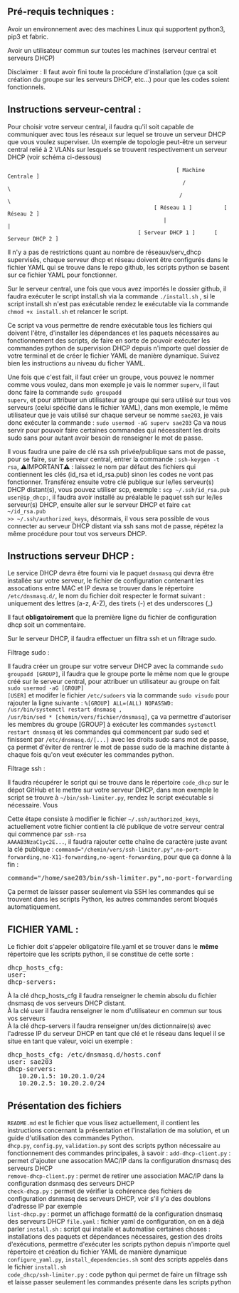 <h2>Pré-requis techniques :</h2>

Avoir un environnement avec des machines Linux qui supportent python3, pip3 et fabric.

Avoir un utilisateur commun sur toutes les machines (serveur central et serveurs DHCP)

Disclaimer : Il faut avoir fini toute la procédure d'installation (que ça soit création du groupe sur les serveurs DHCP, etc...) pour que les codes soient fonctionnels.

<h2>Instructions serveur-central :</h2>

Pour choisir votre serveur central, il faudra qu'il soit capable de communiquer avec tous les réseaux sur lequel se trouve un serveur DHCP que vous voulez superviser. Un exemple de topologie peut-être un serveur central relié à 2 VLANs sur lesquels se trouvent respectivement un serveur DHCP (voir schéma ci-dessous)
   
                                                         [ Machine Centrale ]
                                                           /              \
                                                          /                \
                                                  [ Réseau 1 ]          [ Réseau 2 ]
                                                     |                       |
                                             [ Serveur DHCP 1 ]      [ Serveur DHCP 2 ]

Il n'y a pas de restrictions quant au nombre de réseaux/serv_dhcp supervisés, chaque serveur dhcp et réseau doivent être configurés dans le fichier YAML qui se trouve dans le repo github, les scripts python se basent sur ce fichier YAML pour fonctionner.

Sur le serveur central, une fois que vous avez importés le dossier github, il faudra exécuter le script install.sh via la commande <code>./install.sh</code> , si le script install.sh n'est pas exécutable rendez le exécutable via la commande <code>chmod +x install.sh</code> et relancer le script.

Ce script va vous permettre de rendre exécutable tous les fichiers qui doivent l'être, d'installer les dépendances et les paquets nécessaires au fonctionnement des scripts, de faire en sorte de pouvoir exécuter les commandes python de supervision DHCP depuis n'importe quel dossier de votre terminal et de créer le fichier YAML de manière dynamique. Suivez bien les instructions au niveau du ficher YAML.

Une fois que c'est fait, il faut créer un groupe, vous pouvez le nommer comme vous voulez, dans mon exemple je vais le nommer <code>superv</code>, il faut donc faire la commande <code>sudo groupadd superv</code>, et pour attribuer un utilisateur au groupe qui sera utilisé sur tous vos serveurs (celui spécifié dans le fichier YAML), dans mon exemple, le même utilisateur que je vais utilisé sur chaque serveur se nomme <code>sae203</code>, je vais donc exécuter la commande : <code>sudo usermod -aG superv sae203</code>
Ça va nous servir pour pouvoir faire certaines commandes qui nécessitent les droits sudo sans pour autant avoir besoin de renseigner le mot de passe.

Il vous faudra une paire de clé rsa ssh privée/publique sans mot de passe, pour se faire, sur le serveur central, entrer la commande : <code>ssh-keygen -t rsa</code>, ⚠️IMPORTANT⚠️ : laissez le nom par défaut des fichiers qui contiennent les clés (id_rsa et id_rsa.pub) sinon les codes ne vont pas fonctionner.
Transférez ensuite votre clé publique sur le/les serveur(s) DHCP distant(s), vous pouvez utiliser scp, exemple : <code>scp ~/.ssh/id_rsa.pub user@ip_dhcp:</code>, il faudra avoir installé au préalable le paquet ssh sur le/les serveur(s) DHCP, ensuite aller sur le serveur DHCP et faire <code>cat ~/id_rsa.pub >> ~/.ssh/authorized_keys</code>, désormais, il vous sera possible de vous connecter au serveur DHCP distant via ssh sans mot de passe, répétez la même procédure pour tout vos serveurs DHCP.

<h2>Instructions serveur DHCP :</h2>

Le service DHCP devra être fourni via le paquet <code>dnsmasq</code> qui devra être installée sur votre serveur, le fichier de configuration contenant les assocations entre MAC et IP devra se trouver dans le répertoire <code>/etc/dnsmasq.d/</code>, le nom du fichier doit respecter le format suivant : uniquement des lettres (a-z, A-Z), des tirets (-) et des underscores (_)

Il faut <b>obligatoirement</b> que la première ligne du fichier de configuration dhcp soit un commentaire.

Sur le serveur DHCP, il faudra effectuer un filtra ssh et un filtrage sudo.

Filtrage sudo :

Il faudra créer un groupe sur votre serveur DHCP avec la commande <code>sudo groupadd [GROUP]</code>, il faudra que le groupe porte le même nom que le groupe créé sur le serveur central, pour attribuer un utilisateur au groupe on fait <code>sudo usermod -aG [GROUP] [USER]</code> et modifer le fichier <code>/etc/sudoers</code> via la commande <code>sudo visudo</code> pour rajouter la ligne suivante : <code>%[GROUP] ALL=(ALL) NOPASSWD: /usr/bin/systemctl restart dnsmasq , /usr/bin/sed * [chemin/vers/fichier/dnsmasq]</code>, ça va permettre d'autoriser les membres du groupe [GROUP] à exécuter les commandes <code>systemctl restart dnsmasq</code> et les commandes qui commencent par sudo sed et finissent par <code>/etc/dnsmasq.d/[...]</code> avec les droits sudo sans mot de passe, ça permet d'éviter de rentrer le mot de passe sudo de la machine distante à chaque fois qu'on veut exécuter les commandes python.

Filtrage ssh :

Il faudra récupérer le script qui se trouve dans le répertoire <code>code_dhcp</code> sur le dépot GitHub et le mettre sur votre serveur DHCP, dans mon exemple le script se trouve à <code>~/bin/ssh-limiter.py</code>, rendez le script exécutable si nécessaire. Vous 

Cette étape consiste à modifier le fichier <code>~/.ssh/authorized_keys</code>, actuellement votre fichier contient la clé publique de votre serveur central qui commence par <code>ssh-rsa AAAAB3NzaC1yc2E...</code>, il faudra rajouter cette chaîne de caractère juste avant la clé publique : <code>command="/chemin/vers/ssh-limiter.py",no-port-forwarding,no-X11-forwarding,no-agent-forwarding</code>, pour que ça donne à la fin :
<pre>
command="/home/sae203/bin/ssh-limiter.py",no-port-forwarding,no-X11-forwarding,no-agent-forwarding ssh-rsa AAAAB3NzaC1yc2EAAA...
</pre>

Ça permet de laisser passer seulement via SSH les commandes qui se trouvent dans les scripts Python, les autres commandes seront bloqués automatiquement.

<h2>FICHIER YAML :</h2>

Le fichier doit s'appeler obligatoire file.yaml et se trouver dans le <b>même</b> répertoire que les scripts python, il se constitue de cette sorte :
<pre>
dhcp_hosts_cfg:
user:
dhcp-servers:
</pre>

À la clé dhcp_hosts_cfg il faudra renseigner le chemin absolu du fichier dnsmasq de vos serveurs DHCP distant. <br>
À la clé user il faudra renseigner le nom d'utilisateur en commun sur tous vos serveurs <br>
À la clé dhcp-servers il faudra renseigner un/des dictionnaire(s) avec l'adresse IP du serveur DHCP en tant que clé et le réseau dans lequel il se situe en tant que valeur, voici un exemple : 
<pre>
dhcp_hosts_cfg: /etc/dnsmasq.d/hosts.conf
user: sae203
dhcp-servers:
   10.20.1.5: 10.20.1.0/24
   10.20.2.5: 10.20.2.0/24
</pre>

<h2>Présentation des fichiers</h2>

<code>README.md</code> est le fichier que vous lisez actuellement, il contient les instructions concernant la présentation et l'installation de ma solution, et un guide d'utilisation des commandes Python. <br>
<code>dhcp.py</code>, <code>config.py</code>, <code>validation.py</code> sont des scripts python nécessaire au fonctionnement des commandes principales, à savoir :
<code>add-dhcp-client.py</code> : permet d'ajouter une assocation MAC/IP dans la configuration dnsmasq des serveurs DHCP <br>
<code>remove-dhcp-client.py</code> : permet de retirer une association MAC/IP dans la configuration dsnmasq des serveurs DHCP <br>
<code>check-dhcp.py</code> : permet de vérifier la cohérence des fichiers de configuration dsnmasq des serveurs DHCP, voir s'il y'a des doublons d'adresse IP par exemple <br>
<code>list-dhcp.py</code> : permet un affichage formatté de la configuration dnsmasq des serveurs DHCP 
<code>file.yaml</code> : fichier yaml de configuration, on en à déjà parler
<code>install.sh</code> : script qui installe et automatise certaines choses : installations des paquets et dépendances nécessaires, gestion des droits d'exécutions, permettre d'exécuter les scripts python depuis n'importe quel répertoire et création du fichier YAML de manière dynamique <br>
<code>configure_yaml.py</code>, <code>install_dependencies.sh</code> sont des scripts appelés dans le fichier <code>install.sh</code> <br>
<code>code_dhcp/ssh-limiter.py</code> : code python qui permet de faire un filtrage ssh et laisse passer seulement les commandes présente dans les scripts python <br>

